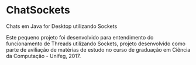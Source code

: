# ChatSockets
Chats em Java for Desktop utilizando Sockets

Este pequeno projeto foi desenvolvido para entendimento do funcionamento de Threads utilizando Sockets, projeto desenvolvido como parte de aviliação de matérias de estudo no curso de graduação em Ciência da Computação - Unifeg, 2017.
